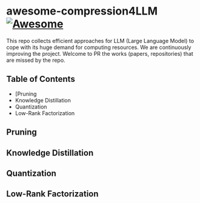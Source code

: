 # awesome-compression4LLM [![Awesome](https://awesome.re/badge.svg)](https://awesome.re)

This repo collects efficient approaches for LLM (Large Language Model) to cope with its huge demand for computing resources. We are continuously improving the project. Welcome to PR the works (papers, repositories) that are missed by the repo. 

## Table of Contents

- [Pruning
- Knowledge Distillation
- Quantization
- Low-Rank Factorization

## Pruning

## Knowledge Distillation

## Quantization

## Low-Rank Factorization
